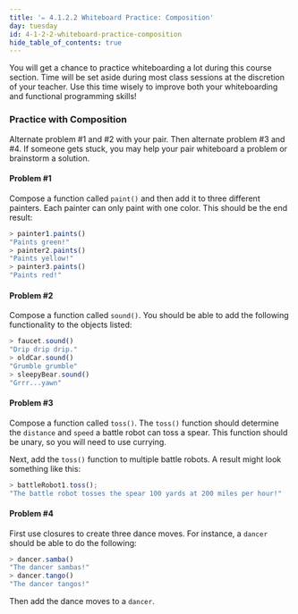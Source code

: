 ```yaml
---
title: '✏️ 4.1.2.2 Whiteboard Practice: Composition'
day: tuesday
id: 4-1-2-2-whiteboard-practice-composition
hide_table_of_contents: true
---
```


You will get a chance to practice whiteboarding a lot during this course section. Time will be set aside during most class sessions at the discretion of your teacher. Use this time wisely to improve both your whiteboarding and functional programming skills!

### Practice with Composition

Alternate problem #1 and #2 with your pair. Then alternate problem #3 and #4. If someone gets stuck, you may help your pair whiteboard a problem or brainstorm a solution.

#### Problem #1

Compose a function called `paint()` and then add it to three different painters. Each painter can only paint with one color. This should be the end result:

```js
> painter1.paints()
"Paints green!"
> painter2.paints()
"Paints yellow!"
> painter3.paints()
"Paints red!"
```

#### Problem #2

Compose a function called `sound()`. You should be able to add the following functionality to the objects listed:

```js
> faucet.sound()
"Drip drip drip."
> oldCar.sound()
"Grumble grumble"
> sleepyBear.sound()
"Grrr...yawn"
```

#### Problem #3

Compose a function called `toss()`. The `toss()` function should determine the `distance` and `speed` a battle robot can toss a spear. This function should be unary, so you will need to use currying.

Next, add the `toss()` function to multiple battle robots. A result might look something like this:

```js
> battleRobot1.toss();
"The battle robot tosses the spear 100 yards at 200 miles per hour!"
```

#### Problem #4

First use closures to create three dance moves. For instance, a `dancer` should be able to do the following:

```js
> dancer.samba()
"The dancer sambas!"
> dancer.tango()
"The dancer tangos!"
```

Then add the dance moves to a `dancer`.
